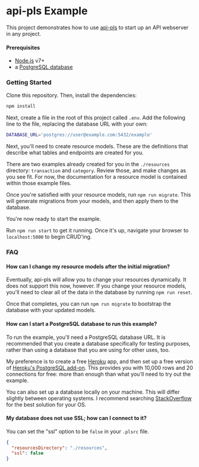 # api-pls Example

This project demonstrates how to use [api-pls](https://github.com/jmeas/api-pls)
to start up an API webserver in any project.

#### Prerequisites

- [Node.js](https://nodejs.org/en/) v7+
- a [PostgreSQL database](#how-can-i-start-a-postgresql-database-to-run-this-example)

### Getting Started

Clone this repository. Then, install the dependencies:

```sh
npm install
```

Next, create a file in the root of this project called `.env`. Add the following
line to the file, replacing the database URL with your own:

```sh
DATABASE_URL='postgres://user@example.com:5432/example'
```

Next, you'll need to create resource models. These are the definitions that
describe what tables and endpoints are created for you.

There are two examples already created for you in the `./resources` directory:
`transaction` and `category`. Review those, and make changes as you see fit.
For now, the documentation for a resource model is contained within those
example files.

Once you're satisfied with your resource models, run `npm run migrate`. This
will generate migrations from your models, and then apply them to the database.

You're now ready to start the example.

Run `npm run start` to get it running. Once it's up, navigate your browser to
`localhost:5000` to begin CRUD'ing.

### FAQ

#### How can I change my resource models after the initial migration?

Eventually, api-pls will allow you to change your resources dynamically. It does
not support this now, however. If you change your resource models, you'll need
to clear all of the data in the database by running `npm run reset`.

Once that completes, you can run `npm run migrate` to bootstrap the database
with your updated models.

#### How can I start a PostgreSQL database to run this example?

To run the example, you'll need a PostgreSQL database URL. It is recommended
that you create a database specifically for testing purposes, rather than
using a database that you are using for other uses, too.

My preference is to create a free [Heroku](heroku.com) app, and then set up a
free version of
[Heroku's PostgreSQL add-on](https://elements.heroku.com/addons/heroku-postgresql).
This provides you with 10,000 rows and 20 connections for free: more than enough
than what you'll need to try out the example.

You can also set up a database locally on your machine. This will differ
slightly between operating systems. I recommend searching
[StackOverflow](stackoverflow.com) for the best solution for your OS.

#### My database does not use SSL; how can I connect to it?

You can set the "ssl" option to be `false` in your `.plsrc` file.

```json
{
  "resourcesDirectory": "./resources",
  "ssl": false
}
```
